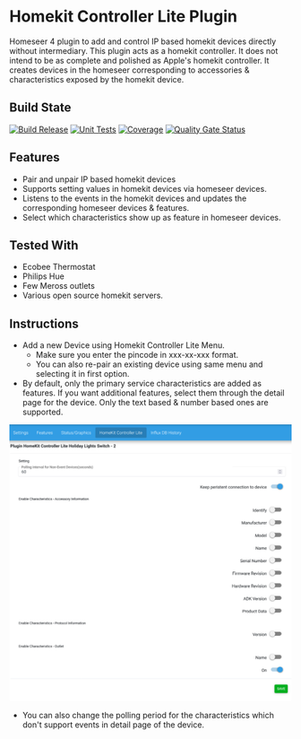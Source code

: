 # Homekit Controller Lite Plugin
Homeseer 4 plugin to add and control IP based homekit devices directly without intermediary. This plugin acts as a homekit controller.
It does not intend to be as complete and polished as Apple's homekit controller. It creates devices in the homeseer corresponding to accessories & characteristics exposed by the homekit device.


## Build State

[![Build Release](https://github.com/dk307/HSPI_HomeKitControllerLite/actions/workflows/buildrelease.yml/badge.svg)](https://github.com/dk307/HSPI_HomeKitControllerLite/actions/workflows/buildrelease.yml)
[![Unit Tests](https://github.com/dk307/HSPI_HomeKitControllerLite/actions/workflows/tests.yml/badge.svg)](https://github.com/dk307/HSPI_HomeKitControllerLite/actions/workflows/tests.yml)
[![Coverage](https://sonarcloud.io/api/project_badges/measure?project=dk307_HSPI_HomeKitController&metric=coverage)](https://sonarcloud.io/summary/new_code?id=dk307_HSPI_HomeKitController)
[![Quality Gate Status](https://sonarcloud.io/api/project_badges/measure?project=dk307_HSPI_HomeKitController&metric=alert_status)](https://sonarcloud.io/summary/new_code?id=dk307_HSPI_HomeKitController)

## Features

* Pair and unpair IP based homekit devices
* Supports setting values in homekit devices via homeseer devices.
* Listens to the events in the homekit devices and updates the corresponding homeseer devices & features.
* Select which characteristics show up as feature in homeseer devices.

## Tested With
* Ecobee Thermostat
* Philips Hue
* Few Meross outlets
* Various open source homekit servers.

## Instructions
* Add a new Device using Homekit Controller Lite Menu. 
  * Make sure you enter the pincode in xxx-xx-xxx format.
  * You can also re-pair an existing device using same menu and selecting it in first option.
* By default, only the primary service characteristics are added as features. If you want additional features, select them through the detail page for the device. Only the text based & number based ones are supported.
<img src="/asserts/page.png">

* You can also change the polling period for the characteristics which don't support events in detail page of the device.
